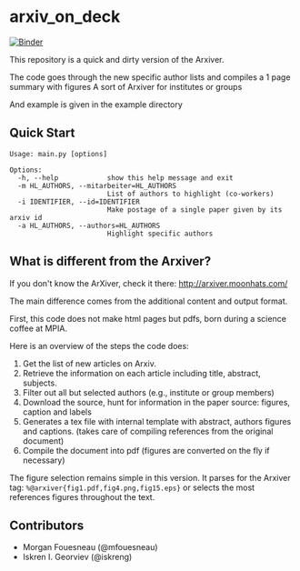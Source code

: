 # arxiv_on_deck
[![Binder](https://mybinder.org/badge.svg)](https://mybinder.org/v2/gh/mfouesneau/arxiv_on_deck/master)

This repository is a quick and dirty version of the Arxiver.

The code goes through the new specific author lists and compiles a 1 page summary with figures
A sort of Arxiver for institutes or groups

And example is given in the example directory

## Quick Start

```
Usage: main.py [options]

Options:
  -h, --help            show this help message and exit
  -m HL_AUTHORS, --mitarbeiter=HL_AUTHORS
                        List of authors to highlight (co-workers)
  -i IDENTIFIER, --id=IDENTIFIER
                        Make postage of a single paper given by its arxiv id
  -a HL_AUTHORS, --authors=HL_AUTHORS
                        Highlight specific authors
```

## What is different from the Arxiver?

If you don't know the ArXiver, check it there: http://arxiver.moonhats.com/

The main difference comes from the additional content and output format.

First, this code does not make html pages but pdfs, born during a science coffee
at MPIA.

Here is an overview of the steps the code does:
1. Get the list of new articles on Arxiv.
2. Retrieve the information on each article including title, abstract, subjects.
3. Filter out all but selected authors (e.g., institute or group members)
4. Download the source, hunt for information in the paper source: figures, caption and labels
5. Generates a tex file with internal template with abstract, authors figures
   and captions. (takes care of compiling references from the original document)
6. Compile the document into pdf (figures are converted on the fly if necessary)


The figure selection remains simple in this version. It parses for the Arxiver
tag:
`%@arxiver{fig1.pdf,fig4.png,fig15.eps}`
or selects the most references figures throughout the text.


## Contributors

* Morgan Fouesneau (@mfouesneau)
* Iskren I. Georviev (@iskreng)
